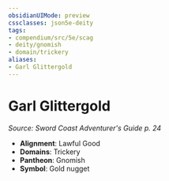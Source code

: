 ```yaml
---
obsidianUIMode: preview
cssclasses: json5e-deity
tags:
- compendium/src/5e/scag
- deity/gnomish
- domain/trickery
aliases: 
- Garl Glittergold
---
```

# Garl Glittergold
*Source: Sword Coast Adventurer's Guide p. 24* 

- **Alignment**: Lawful Good
- **Domains**: Trickery
- **Pantheon**: Gnomish
- **Symbol**: Gold nugget